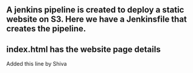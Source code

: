 ## A jenkins pipeline is created to deploy a static website on S3. Here we have a Jenkinsfile that creates the pipeline. 
## index.html has the website page details
Added this line by Shiva

